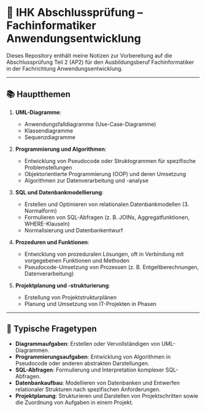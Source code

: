 # 📘 IHK Abschlussprüfung – Fachinformatiker Anwendungsentwicklung

Dieses Repository enthält meine Notizen zur Vorbereitung auf die Abschlussprüfung Teil 2 (AP2) für den Ausbildungsberuf Fachinformatiker in der Fachrichtung Anwendungsentwicklung.

---

## 📚 Hauptthemen

1. **UML-Diagramme**:
    
    - Anwendungsfalldiagramme (Use-Case-Diagramme)
    - Klassendiagramme
    - Sequenzdiagramme
2. **Programmierung und Algorithmen**:
    
    - Entwicklung von Pseudocode oder Struktogrammen für spezifische Problemstellungen
    - Objektorientierte Programmierung (OOP) und deren Umsetzung
    - Algorithmen zur Datenverarbeitung und -analyse
3. **SQL und Datenbankmodellierung**:
    
    - Erstellen und Optimieren von relationalen Datenbankmodellen (3. Normalform)
    - Formulieren von SQL-Abfragen (z. B. JOINs, Aggregatfunktionen, WHERE-Klauseln)
    - Normalisierung und Datenbankentwurf
4. **Prozeduren und Funktionen**:
    
    - Entwicklung von prozeduralen Lösungen, oft in Verbindung mit vorgegebenen Funktionen und Methoden
    - Pseudocode-Umsetzung von Prozessen (z. B. Entgeltberechnungen, Datenverarbeitung)
5. **Projektplanung und -strukturierung**:
    
    - Erstellung von Projektstrukturplänen
    - Planung und Umsetzung von IT-Projekten in Phasen

---

## 📝 Typische Fragetypen

- **Diagrammaufgaben**: Erstellen oder Vervollständigen von UML-Diagrammen.
- **Programmierungsaufgaben**: Entwicklung von Algorithmen in Pseudocode oder anderen abstrakten Darstellungen.
- **SQL-Abfragen**: Formulierung und Interpretation komplexer SQL-Abfragen.
- **Datenbankaufbau**: Modellieren von Datenbanken und Entwerfen relationaler Strukturen nach spezifischen Anforderungen.
- **Projektplanung**: Strukturieren und Darstellen von Projektschritten sowie die Zuordnung von Aufgaben in einem Projekt.